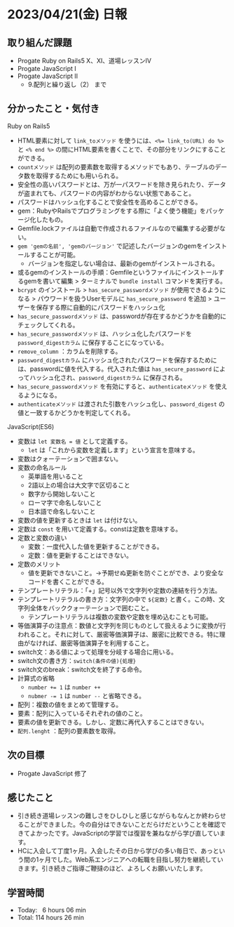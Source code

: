 # 2023/04/21(金) 日報
## 取り組んだ課題
- Progate Ruby on Rails5 X、Ⅺ、道場レッスンⅣ
- Progate JavaScript Ⅰ
- Progate JavaScript Ⅱ
  - 9.配列と繰り返し（2） まで

## 分かったこと・気付き
Ruby on Rails5
- HTML要素に対して `link_toメソッド` を使うには、`<%= link_to(URL) do %>` と `<% end %>` の間にHTML要素を書くことで、その部分をリンクにすることができる。
- `countメソッド` は配列の要素数を取得するメソッドでもあり、テーブルのデータ数を取得するためにも用いられる。
- 安全性の高いパスワードとは、万が一パスワードを除き見られたり、データが盗まれても、パスワードの内容がわからない状態であること。
- パスワードはハッシュ化することで安全性を高めることができる。
- gem：RubyやRailsでプログラミングをする際に「よく使う機能」をパッケージ化したもの。
- Gemfile.lockファイルは自動で作成されるファイルなので編集する必要がない。
- `gem 'gemの名前', 'gemのバージョン'` で記述したバージョンのgemをインストールすることが可能。
  - バージョンを指定しない場合は、最新のgemがインストールされる。
- 或るgemのインストールの手順：Gemfileというファイルにインストールするgemを書いて編集 > ターミナルで `bundle install` コマンドを実行する。
- `bcrypt` のインストール > `has_secure_passwordメソッド` が使用できるようになる > パウワードを扱うUserモデルに `has_secure_password` を追加 > ユーザーを保存する際に自動的にパスワードをハッシュ化
- `has_secure_passwordメソッド` は、passwordが存在するかどうかを自動的にチェックしてくれる。
- `has_secure_passwordメソッド` は、ハッシュ化したパスワードを `password_digestカラム` に保存することになっている。
- `remove_column` ：カラムを削除する。
- `password_digestカラム` にハッシュ化されたパスワードを保存するためには、passwordに値を代入する。代入された値は `has_secure_password` によってハッシュ化され、`password_digestカラム` に保存される。
- `has_secure_passwordメソッド` を有効にすると、`authenticateメソッド` を使えるようになる。
- `authenticateメソッド` は渡された引数をハッシュ化し、`password_digest` の値と一致するかどうかを判定してくれる。

JavaScript(ES6)
- 変数は `let 変数名 = 値` として定義する。
  - `let` は「これから変数を定義します」という宣言を意味する。
- 変数はクォーテーションで囲まない。
- 変数の命名ルール
  - 英単語を用いること
  - 2語以上の場合は大文字で区切ること
  - 数字から開始しないこと
  - ローマ字で命名しないこと
  - 日本語で命名しないこと
- 変数の値を更新するときは `let` は付けない。
- 定数は `const` を用いて定義する。constは定数を意味する。
- 定数と変数の違い
  - 変数：一度代入した値を更新することができる。
  - 定数：値を更新することはできない。
- 定数のメリット
  - 値を更新できないこと。→予期せぬ更新を防ぐことができ、より安全なコードを書くことができる。
- テンプレートリテラル：「+」記号以外で文字列や定数の連結を行う方法。
- テンプレートリテラルの書き方：文字列の中で `${定数}` と書く。この時、文字列全体をバッククォーテーションで囲むこと。
  - テンプレートリテラルは複数の変数や定数を埋め込むことも可能。 
- 等価演算子の注意点：数値と文字列を同じものとして扱えるように変換が行われること。それに対して、厳密等価演算子は、厳密に比較できる。特に理由がなければ、厳密等価演算子を利用すること。
- switch文：ある値によって処理を分岐する場合に用いる。
- switch文の書き方：`switch(条件の値){処理}`
- switch文のbreak：switch文を終了する命令。
- 計算式の省略
  - `number += 1` は `number ++`
  - `nubmer -= 1` は `number --` と省略できる。
- 配列：複数の値をまとめて管理する。
- 要素：配列に入っているそれぞれの値のこと。
- 要素の値を更新できる。しかし、定数に再代入することはできない。
- `配列.lenght` ：配列の要素数を取得。

## 次の目標
- Progate JavaScript 修了

## 感じたこと
- 引き続き道場レッスンの難しさをひしひしと感じながらもなんとか終わらせることができました。今の自分はできないことだらけだということを確認できてよかったです。JavaScriptの学習では復習を兼ねながら学び直しています。
- HCに入会して丁度1ヶ月。入会したその日から学びの多い毎日で、あっという間の1ヶ月でした。Web系エンジニアへの転職を目指し努力を継続していきます。引き続きご指導ご鞭撻のほど、よろしくお願いいたします。

## 学習時間
- Today:&nbsp;&nbsp;&nbsp;6 hours 06 min
- Total: 114 hours 26 min
